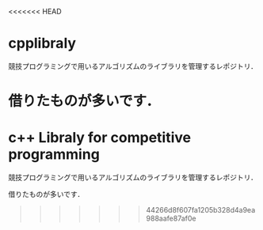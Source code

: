 <<<<<<< HEAD
# cpplibraly
競技プログラミングで用いるアルゴリズムのライブラリを管理するレポジトリ．

借りたものが多いです．
=======
# c++ Libraly for competitive programming
競技プログラミングで用いるアルゴリズムのライブラリを管理するレポジトリ．

借りたものが多いです．
>>>>>>> 44266d8f607fa1205b328d4a9ea988aafe87af0e
